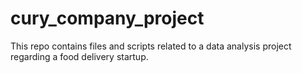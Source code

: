 # cury_company_project
This repo contains files and scripts related to a data analysis project regarding a food delivery startup.

